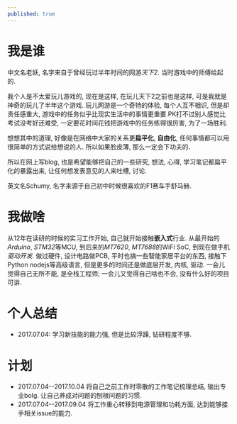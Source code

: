 ```yaml
---
published: true
---
```

# 我是谁

中文名老妖, 名字来自于曾经玩过半年时间的网游*天下2*. 当时游戏中的师傅给起的.

我个人是不太爱玩儿游戏的, 现在是这样, 在玩儿天下2之前也是这样, 可是我就是神奇的玩儿了半年这个游戏. 玩儿网游是一个奇特的体验, 每个人互不相识, 但是却责任感重大, 游戏中的任务似乎比现实生活中的事情更重要.PK打不过别人感觉比考试没考好还难受, 一定要花时间花钱把游戏中的任务练得很厉害, 为了一场胜利.

想想其中的道理, 好像是在网络中大家的关系更**扁平化**, **自由化**, 任何事情都可以用很简单的方式说给想说的人. 所以如果脸皮薄, 那么一定会下功夫的.

所以在网上写blog, 也是希望能够把自己的一些研究, 想法, 心得, 学习笔记都扁平化的暴露出来, 让任何想发表意见的人来吐槽, 讨论.

英文名Schumy, 名字来源于自己初中时候很喜欢的F1赛车手舒马赫.

# 我做啥

从12年在读研的时候的实习工作开始, 自己就开始接触**嵌入式**行业. 从最开始的*Arduino*, *STM32*等MCU, 到后来的*MT7620*, *MT7688*的WiFi SoC, 到现在做手机*驱动开发*. 做过硬件, 设计电路做PCB, 平时也搞一些智能家居平台的东西, 接触下Python nodejs等高级语言, 但是更多的时间还是做底层开发, 内核, 驱动. 一会儿觉得自己无所不能, 是全栈工程师; 一会儿又觉得自己啥也不会, 没有什么好的项目可讲.

# 个人总结

- 2017.07.04: 学习新技能的能力强, 但是比较浮躁, 钻研程度不够.

# 计划

- 2017.07.04--2017.10.04 将自己之前工作时零散的工作笔记梳理总结, 输出专业bolg. 让自己养成对问题的刨根问题的习惯.
- 2017.07.04--2017.09.04 将工作重心转移到电源管理和功耗方面, 达到能够接手相关issue的能力.
